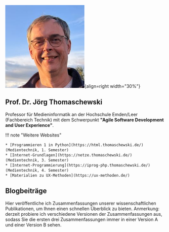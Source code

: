 ![Jörg Thomaschewski](assets/JT-Web.jpg){align=right width="30%"}
## Prof. Dr. Jörg Thomaschewski
Professor für Medieninformatik an der Hochschule Emden/Leer (Fachbereich Technik) mit dem Schwerpunkt **"Agile Software Development and User Experience"**.

!!! note "Weitere Websites"
    
    * [Programmieren 1 in Python](https://html.thomaschewski.de/) (Medientechnik, 1. Semester)
    * [Internet-Grundlagen](https://netze.thomaschewski.de/) (Medientechnik, 3. Semester)
    * [Internet-Programmierung](https://iprog-php.thomaschewski.de/) (Medientechnik, 4. Semester)
    * [Materialien zu UX-Methoden](https://ux-methoden.de/)

<!--
## Über diese Website

Mein Ziel ist es, übersichtliche und informative Internetauftritte zu erstellen. Statische HTML-Seiten sorgen für optimale Ladezeiten. Daher nutze ich das System [MkDocs](https://www.mkdocs.org/) mit dem [Material-Template](https://squidfunk.github.io/mkdocs-material/).

* MkDocs bietet ein [Responsive Design](https://de.wikipedia.org/wiki/Responsive_Webdesign), ist vielfach erprobt, gut dokumentiert und funktioniert ohne [Cookies](https://de.wikipedia.org/wiki/HTTP-Cookie).
* Besonders hervorzuheben ist die eingebaute Suche, die über die Taste <kbd>F</kbd> aktiviert werden kann.
-->
## Blogbeiträge

Hier veröffentliche ich Zusammenfassungen unserer wissenschaftlichen Publikationen, um Ihnen einen schnellen Überblick zu bieten. Anmerkung: derzeit probiere ich verschiedene Versionen der Zusammenfassungen aus, sodass Sie die ersten drei Zusammenfassungen immer in einer Version A und einer Version B sehen.
